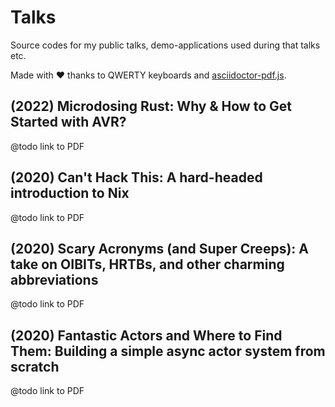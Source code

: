 # Talks

Source codes for my public talks, demo-applications used during that talks etc.

Made with ❤ thanks to QWERTY keyboards and [asciidoctor-pdf.js](https://github.com/Mogztter/asciidoctor-pdf.js/).

## (2022) Microdosing Rust: Why & How to Get Started with AVR?

@todo link to PDF

## (2020) Can't Hack This: A hard-headed introduction to Nix

@todo link to PDF

## (2020) Scary Acronyms (and Super Creeps): A take on OIBITs, HRTBs, and other charming abbreviations

@todo link to PDF

## (2020) Fantastic Actors and Where to Find Them: Building a simple async actor system from scratch

@todo link to PDF

